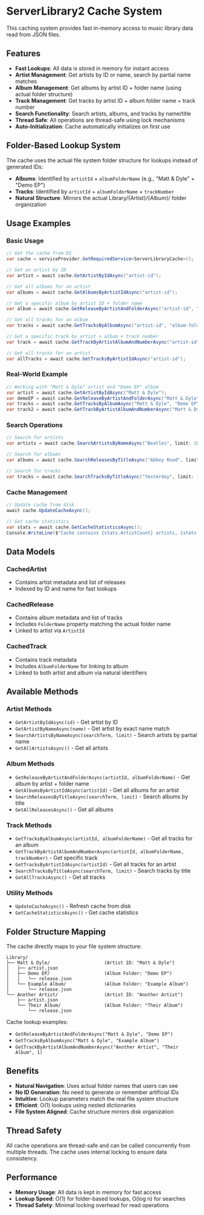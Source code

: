 # ServerLibrary2 Cache System

This caching system provides fast in-memory access to music library data read from JSON files.

## Features

- **Fast Lookups**: All data is stored in memory for instant access
- **Artist Management**: Get artists by ID or name, search by partial name matches
- **Album Management**: Get albums by artist ID + folder name (using actual folder structure)
- **Track Management**: Get tracks by artist ID + album folder name + track number
- **Search Functionality**: Search artists, albums, and tracks by name/title
- **Thread Safe**: All operations are thread-safe using lock mechanisms
- **Auto-Initialization**: Cache automatically initializes on first use

## Folder-Based Lookup System

The cache uses the actual file system folder structure for lookups instead of generated IDs:

- **Albums**: Identified by `artistId` + `albumFolderName` (e.g., "Matt & Dyle" + "Demo EP")
- **Tracks**: Identified by `artistId` + `albumFolderName` + `trackNumber`
- **Natural Structure**: Mirrors the actual Library/{Artist}/{Album}/ folder organization

## Usage Examples

### Basic Usage

```csharp
// Get the cache from DI
var cache = serviceProvider.GetRequiredService<ServerLibraryCache>();

// Get an artist by ID
var artist = await cache.GetArtistByIdAsync("artist-id");

// Get all albums for an artist
var albums = await cache.GetAlbumsByArtistIdAsync("artist-id");

// Get a specific album by artist ID + folder name
var album = await cache.GetReleaseByArtistAndFolderAsync("artist-id", "album-folder");

// Get all tracks for an album
var tracks = await cache.GetTracksByAlbumAsync("artist-id", "album-folder");

// Get a specific track by artist + album + track number
var track = await cache.GetTrackByArtistAlbumAndNumberAsync("artist-id", "album-folder", 3);

// Get all tracks for an artist
var allTracks = await cache.GetTracksByArtistIdAsync("artist-id");
```

### Real-World Example

```csharp
// Working with "Matt & Dyle" artist and "Demo EP" album
var artist = await cache.GetArtistByIdAsync("Matt & Dyle");
var demoEP = await cache.GetReleaseByArtistAndFolderAsync("Matt & Dyle", "Demo EP");
var tracks = await cache.GetTracksByAlbumAsync("Matt & Dyle", "Demo EP");
var track2 = await cache.GetTrackByArtistAlbumAndNumberAsync("Matt & Dyle", "Demo EP", 2);
```

### Search Operations

```csharp
// Search for artists
var artists = await cache.SearchArtistsByNameAsync("Beatles", limit: 10);

// Search for albums
var albums = await cache.SearchReleasesByTitleAsync("Abbey Road", limit: 10);

// Search for tracks
var tracks = await cache.SearchTracksByTitleAsync("Yesterday", limit: 10);
```

### Cache Management

```csharp
// Update cache from disk
await cache.UpdateCacheAsync();

// Get cache statistics
var stats = await cache.GetCacheStatisticsAsync();
Console.WriteLine($"Cache contains {stats.ArtistCount} artists, {stats.ReleaseCount} releases, {stats.TrackCount} tracks");
```

## Data Models

### CachedArtist
- Contains artist metadata and list of releases
- Indexed by ID and name for fast lookups

### CachedRelease  
- Contains album metadata and list of tracks
- Includes `FolderName` property matching the actual folder name
- Linked to artist via `ArtistId`

### CachedTrack
- Contains track metadata
- Includes `AlbumFolderName` for linking to album
- Linked to both artist and album via natural identifiers

## Available Methods

### Artist Methods
- `GetArtistByIdAsync(id)` - Get artist by ID
- `GetArtistByNameAsync(name)` - Get artist by exact name match
- `SearchArtistsByNameAsync(searchTerm, limit)` - Search artists by partial name
- `GetAllArtistsAsync()` - Get all artists

### Album Methods  
- `GetReleaseByArtistAndFolderAsync(artistId, albumFolderName)` - Get album by artist + folder name
- `GetAlbumsByArtistIdAsync(artistId)` - Get all albums for an artist
- `SearchReleasesByTitleAsync(searchTerm, limit)` - Search albums by title
- `GetAllReleasesAsync()` - Get all albums

### Track Methods
- `GetTracksByAlbumAsync(artistId, albumFolderName)` - Get all tracks for an album
- `GetTrackByArtistAlbumAndNumberAsync(artistId, albumFolderName, trackNumber)` - Get specific track
- `GetTracksByArtistIdAsync(artistId)` - Get all tracks for an artist  
- `SearchTracksByTitleAsync(searchTerm, limit)` - Search tracks by title
- `GetAllTracksAsync()` - Get all tracks

### Utility Methods
- `UpdateCacheAsync()` - Refresh cache from disk
- `GetCacheStatisticsAsync()` - Get cache statistics

## Folder Structure Mapping

The cache directly maps to your file system structure:

```
Library/
├── Matt & Dyle/                    (Artist ID: "Matt & Dyle")
│   ├── artist.json
│   ├── Demo EP/                    (Album Folder: "Demo EP")
│   │   └── release.json
│   └── Example Album/              (Album Folder: "Example Album")
│       └── release.json
└── Another Artist/                 (Artist ID: "Another Artist")
    ├── artist.json
    └── Their Album/                (Album Folder: "Their Album")
        └── release.json
```

Cache lookup examples:
- `GetReleaseByArtistAndFolderAsync("Matt & Dyle", "Demo EP")`
- `GetTracksByAlbumAsync("Matt & Dyle", "Example Album")`
- `GetTrackByArtistAlbumAndNumberAsync("Another Artist", "Their Album", 1)`

## Benefits

- **Natural Navigation**: Uses actual folder names that users can see
- **No ID Generation**: No need to generate or remember artificial IDs
- **Intuitive**: Lookup parameters match the real file system structure
- **Efficient**: O(1) lookups using nested dictionaries
- **File System Aligned**: Cache structure mirrors disk organization

## Thread Safety

All cache operations are thread-safe and can be called concurrently from multiple threads. The cache uses internal locking to ensure data consistency.

## Performance

- **Memory Usage**: All data is kept in memory for fast access
- **Lookup Speed**: O(1) for folder-based lookups, O(log n) for searches
- **Thread Safety**: Minimal locking overhead for read operations 